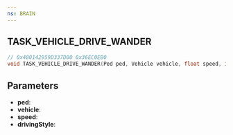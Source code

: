 ```yaml
---
ns: BRAIN
---
```

## TASK_VEHICLE_DRIVE_WANDER

```c
// 0x480142959D337D00 0x36EC0EB0
void TASK_VEHICLE_DRIVE_WANDER(Ped ped, Vehicle vehicle, float speed, int drivingStyle);
```


## Parameters
* **ped**: 
* **vehicle**: 
* **speed**: 
* **drivingStyle**: 

